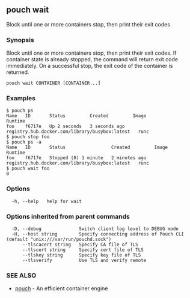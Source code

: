 ## pouch wait

Block until one or more containers stop, then print their exit codes

### Synopsis

Block until one or more containers stop, then print their exit codes. If container state is already stopped, the command will return exit code immediately. On a successful stop, the exit code of the container is returned. 

```
pouch wait CONTAINER [CONTAINER...]
```

### Examples

```
$ pouch ps
Name   ID       Status         Created         Image                                            Runtime
foo    f6717e   Up 2 seconds   3 seconds ago   registry.hub.docker.com/library/busybox:latest   runc
$ pouch stop foo
$ pouch ps -a
Name   ID       Status                 Created         Image                                            Runtime
foo    f6717e   Stopped (0) 1 minute   2 minutes ago   registry.hub.docker.com/library/busybox:latest   runc
$ pouch wait foo
0
```

### Options

```
  -h, --help   help for wait
```

### Options inherited from parent commands

```
  -D, --debug              Switch client log level to DEBUG mode
  -H, --host string        Specify connecting address of Pouch CLI (default "unix:///var/run/pouchd.sock")
      --tlscacert string   Specify CA file of TLS
      --tlscert string     Specify cert file of TLS
      --tlskey string      Specify key file of TLS
      --tlsverify          Use TLS and verify remote
```

### SEE ALSO

* [pouch](pouch.md)	 - An efficient container engine

